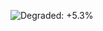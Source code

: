 ![Degraded: +5.3%](https://img.shields.io/badge/Degraded-%2B5.3%25-fcae91 "Marginally statistically significant.")
